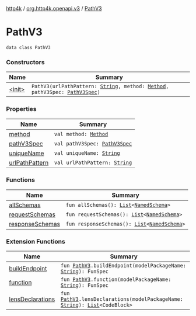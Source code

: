 [http4k](../../index.md) / [org.http4k.openapi.v3](../index.md) / [PathV3](./index.md)

# PathV3

`data class PathV3`

### Constructors

| Name | Summary |
|---|---|
| [&lt;init&gt;](-init-.md) | `PathV3(urlPathPattern: `[`String`](https://kotlinlang.org/api/latest/jvm/stdlib/kotlin/-string/index.html)`, method: `[`Method`](../../org.http4k.core/-method/index.md)`, pathV3Spec: `[`PathV3Spec`](../-path-v3-spec/index.md)`)` |

### Properties

| Name | Summary |
|---|---|
| [method](method.md) | `val method: `[`Method`](../../org.http4k.core/-method/index.md) |
| [pathV3Spec](path-v3-spec.md) | `val pathV3Spec: `[`PathV3Spec`](../-path-v3-spec/index.md) |
| [uniqueName](unique-name.md) | `val uniqueName: `[`String`](https://kotlinlang.org/api/latest/jvm/stdlib/kotlin/-string/index.html) |
| [urlPathPattern](url-path-pattern.md) | `val urlPathPattern: `[`String`](https://kotlinlang.org/api/latest/jvm/stdlib/kotlin/-string/index.html) |

### Functions

| Name | Summary |
|---|---|
| [allSchemas](all-schemas.md) | `fun allSchemas(): `[`List`](https://kotlinlang.org/api/latest/jvm/stdlib/kotlin.collections/-list/index.html)`<`[`NamedSchema`](../../org.http4k.openapi/-named-schema/index.md)`>` |
| [requestSchemas](request-schemas.md) | `fun requestSchemas(): `[`List`](https://kotlinlang.org/api/latest/jvm/stdlib/kotlin.collections/-list/index.html)`<`[`NamedSchema`](../../org.http4k.openapi/-named-schema/index.md)`>` |
| [responseSchemas](response-schemas.md) | `fun responseSchemas(): `[`List`](https://kotlinlang.org/api/latest/jvm/stdlib/kotlin.collections/-list/index.html)`<`[`NamedSchema`](../../org.http4k.openapi/-named-schema/index.md)`>` |

### Extension Functions

| Name | Summary |
|---|---|
| [buildEndpoint](../../org.http4k.openapi.v3.server/build-endpoint.md) | `fun `[`PathV3`](./index.md)`.buildEndpoint(modelPackageName: `[`String`](https://kotlinlang.org/api/latest/jvm/stdlib/kotlin/-string/index.html)`): FunSpec` |
| [function](../../org.http4k.openapi.v3.client/function.md) | `fun `[`PathV3`](./index.md)`.function(modelPackageName: `[`String`](https://kotlinlang.org/api/latest/jvm/stdlib/kotlin/-string/index.html)`): FunSpec` |
| [lensDeclarations](../../org.http4k.poet/lens-declarations.md) | `fun `[`PathV3`](./index.md)`.lensDeclarations(modelPackageName: `[`String`](https://kotlinlang.org/api/latest/jvm/stdlib/kotlin/-string/index.html)`): `[`List`](https://kotlinlang.org/api/latest/jvm/stdlib/kotlin.collections/-list/index.html)`<CodeBlock>` |
